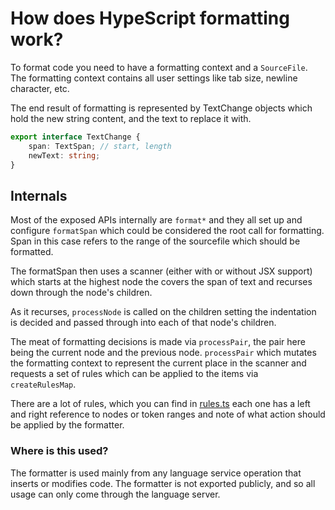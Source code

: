# How does HypeScript formatting work?

To format code you need to have a formatting context and a `SourceFile`.  The formatting context contains 
all user settings like tab size, newline character, etc.

The end result of formatting is represented by TextChange objects which hold the new string content, and 
the text to replace it with. 

```ts
export interface TextChange {
    span: TextSpan; // start, length
    newText: string;
}
```

## Internals

Most of the exposed APIs internally are `format*` and they all set up and configure `formatSpan` which could be considered the root call for formatting. Span in this case refers to the range of 
the sourcefile which should be formatted. 

The formatSpan then uses a scanner (either with or without JSX support) which starts at the highest
node the covers the span of text and recurses down through the node's children.

As it recurses, `processNode` is called on the children setting the indentation is decided and passed 
through into each of that node's children.

The meat of formatting decisions is made via `processPair`, the pair here being the current node and the previous node. `processPair` which mutates the formatting context to represent the current place in the scanner and requests a set of rules which can be applied to the items via `createRulesMap`.

There are a lot of rules, which you can find in [rules.ts](./rules.ts) each one has a left and right reference to nodes or token ranges and note of what action should be applied by the formatter.

### Where is this used?

The formatter is used mainly from any language service operation that inserts or modifies code.  The formatter is not exported publicly, and so all usage can only come through the language server.
